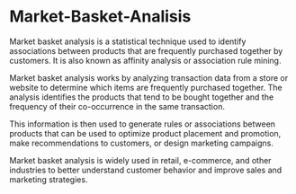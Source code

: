 # Market-Basket-Analisis
Market basket analysis is a statistical technique used to identify associations between products that are frequently purchased together by customers. It is also known as affinity analysis or association rule mining.

Market basket analysis works by analyzing transaction data from a store or website to determine which items are frequently purchased together. The analysis identifies the products that tend to be bought together and the frequency of their co-occurrence in the same transaction.

This information is then used to generate rules or associations between products that can be used to optimize product placement and promotion, make recommendations to customers, or design marketing campaigns.

Market basket analysis is widely used in retail, e-commerce, and other industries to better understand customer behavior and improve sales and marketing strategies.
